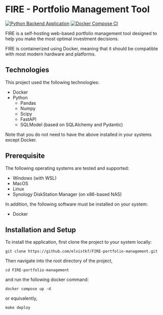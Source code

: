 # FIRE - Portfolio Management Tool
[![Python Backend Application](https://github.com/elvistkf/FIRE-portfolio-management/actions/workflows/python.yaml/badge.svg?event=push)](https://github.com/elvistkf/FIRE-portfolio-management/actions/workflows/python.yaml)
[![Docker Compose CI](https://github.com/elvistkf/FIRE-portfolio-management/actions/workflows/docker.yaml/badge.svg)](https://github.com/elvistkf/FIRE-portfolio-management/actions/workflows/docker.yaml)

FIRE is a self-hosting web-based portfolio management tool designed to help you make the most optimal investment decisions.

FIRE is containerized using Docker, meaning that it should be compatible with most modern hardware and platforms.

## Technologies
This project used the following technologies:
- Docker
- Python
    - Pandas
    - Numpy
    - Scipy
    - FastAPI
    - SQLModel (based on SQLAlchemy and Pydantic)

Note that you do not need to have the above installed in your systems except Docker.

## Prerequisite
The following operating systems are tested and supported:
- Windows (with WSL)
- MacOS
- Linux
- Synology DiskStation Manager (on x86-based NAS)

In addition, the following software must be installed on your system:
- Docker

## Installation and Setup
To install the application, first clone the project to your system locally:
```
git clone https://github.com/elvistkf/FIRE-portfolio-management.git
```
Then navigate into the root directory of the project,
```
cd FIRE-portfolio-management
```
and run the following docker command:
```
docker compose up -d
```
or equivalently,
```
make deploy
```